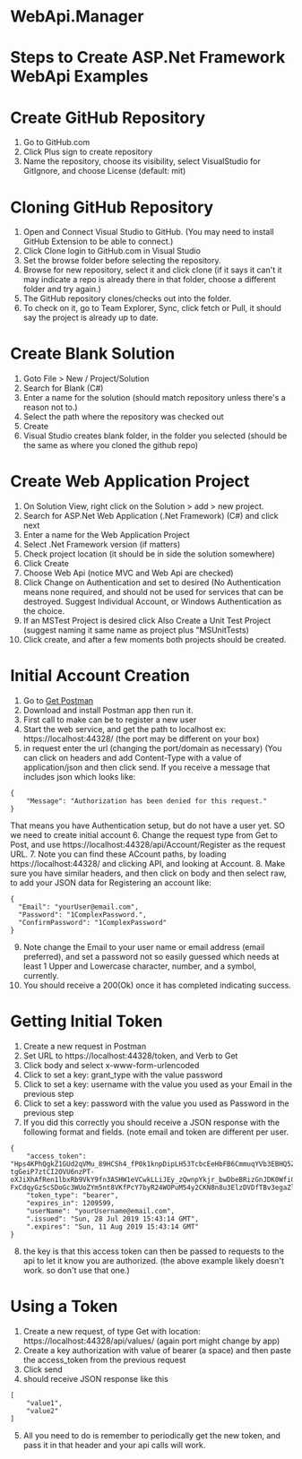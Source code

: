 ﻿# WebApi.Manager

# Steps to Create ASP.Net Framework WebApi Examples

# Create GitHub Repository
1. Go to GitHub.com
2. Click Plus sign to create repository
3. Name the repository, choose its visibility, select VisualStudio for GitIgnore, and choose License (default: mit)

# Cloning GitHub Repository
1. Open and Connect Visual Studio to GitHub.  (You may need to install GitHub Extension to be able to connect.)
2. Click Clone login to GitHub.com in Visual Studio
3. Set the browse folder before selecting the repository.
4. Browse for new repository, select it and click clone  (if it says it can't it may indicate a repo is already there in that folder, choose a different folder and try again.)
5. The GitHub repository clones/checks out into the folder.
6. To check on it, go to Team Explorer, Sync, click fetch or Pull, it should say the project is already up to date.


# Create Blank Solution
1. Goto File > New / Project/Solution
2. Search for Blank (C#)
3. Enter a name for the solution (should match repository unless there's a reason not to.)
4. Select the path where the repository was checked out
5. Create
6. Visual Studio creates  blank folder, in the folder you selected (should be the same as where you cloned the github repo)

# Create Web Application Project
1. On Solution View, right click on the Solution > add > new project.
2. Search for ASP.Net Web Application (.Net Framework) (C#) and click next
3. Enter a name for the Web Application Project
4. Select .Net Framework version (if matters)
5. Check project location (it should be in side the solution somewhere)
6. Click Create
7. Choose Web Api (notice MVC and Web Api are checked)
8. Click Change on Authentication and set to desired (No Authentication means none required, and should not be used for services that can be destroyed.  Suggest Individual Account, or Windows Authentication as the choice.
9. If an MSTest Project is desired click  Also Create a Unit Test Project (suggest naming it same name as project plus "MSUnitTests)
10. Click create, and after a few moments both projects should be created.

# Initial Account Creation
1. Go to [Get Postman](www.getpostman.com)
2. Download and install Postman app  then run it.
3. First call to make can be to register a new user
4. Start the web service, and get the path to localhost ex: https://localhost:44328/ (the port may be different on your box)
5. in request enter the url (changing the port/domain as necessary) (You can click on headers and add Content-Type with a value of application/json and then click send.  If you receive a message that includes json which looks like: 
```
{
    "Message": "Authorization has been denied for this request."
}
```
That means you have Authentication setup, but do not have a user yet.  SO we need to create initial account
6. Change the  request type from Get to Post, and use https://localhost:44328/api/Account/Register as the request URL.
7. Note you can find these ACcount paths, by loading  https://localhost:44328/ and clicking API, and looking at Account.
8. Make sure you have similar headers, and then click on body and then select raw, to add your JSON data for Registering an account like: 
```
{
  "Email": "yourUser@email.com", 
  "Password": "1ComplexPassword.",
  "ConfirmPassword": "1ComplexPassword"
}
```
9. Note change the Email to your user name or email address (email preferred), and set a password not so easily guessed which needs at least 1 Upper and Lowercase character, number, and a symbol, currently.
10. You should receive a 200(Ok) once it has completed indicating success.

# Getting Initial Token
1. Create a new request in Postman
2. Set URL to https://localhost:44328/token, and Verb to Get
3. Click body and select x-www-form-urlencoded
4. Click to set a key: grant_type with the value password
5. Click to set a key: username with the value you used as your Email in the previous step
6. Click to set a key: password with the value you used as Password in the previous step
7. If you did this correctly you should receive a JSON response with the following format and fields. (note email and token are different per user.
```
{
    "access_token": "Hps4KPhQgkZ1GUd2qVMu_89HCSh4_fP0k1knpDipLH53TcbcEeHbFB6CmmuqYVb3EBHQ5ZgHl1GiNXGQRSOWr0K0a6M7F5lNXsYBrmBT3BG_0MNxgKHm-tgGeiP7ztCI2OVU6nzPT-oXJiXhAfRen1lbxRb9VkY9fn3ASHW1eVCwkLLiJEy_zQwnpYkjr_bwDbeBRizGnJDK0WfiGgYcUq8qXbAZhFxiWyeNuBqpIcJRWhn6hrZ3gfKno4pBDIreuyjIaKZISj2XGbGSJLcFWJemADYOyQFC2Tgie4JNisGq58rST63zReaUOnDgaGlQ_nF-FxCdqyGzScSDoGc3WUoZYm5nt8VKfPcY7byR24WOPuM54y2CKN8n8u3ElzDVDfTBv3egaZlHhQxEmokJw11FlIX8vMRZUBV04JWOUr2uoB5S42Ta_iIvNw3G1k8SLsnoGUL53kclg9jrpyTGnphNfIx7_rD_dCcgueiIpsFPoHPoKE_JwXUW1BIsfFBq",
    "token_type": "bearer",
    "expires_in": 1209599,
    "userName": "yourUsername@email.com",
    ".issued": "Sun, 28 Jul 2019 15:43:14 GMT",
    ".expires": "Sun, 11 Aug 2019 15:43:14 GMT"
}
```
8. the key is that this access token can then be passed to requests to the api to let it know you are authorized. (the above example likely doesn't work. so don't use that one.)

# Using a Token
1. Create a new request, of type Get with location: https://localhost:44328/api/values/ (again port might change by app)
2. Create a key authorization with value of bearer (a space) and then paste the access_token from the previous request
3. Click send
4. should receive JSON response like this 
```
[
    "value1",
    "value2"
]
```
5. All you need to do is remember to periodically get the new token, and pass it in that header and your api calls will work.
